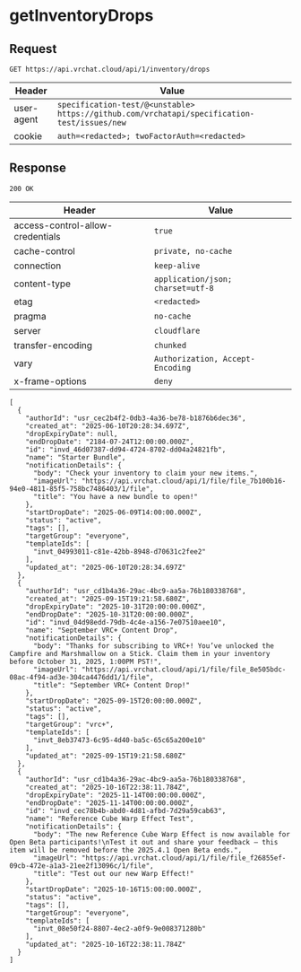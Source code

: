 # getInventoryDrops

## Request
`GET https://api.vrchat.cloud/api/1/inventory/drops`

| Header | Value |
| ------ | ----- |
| user-agent | `specification-test/@<unstable> https://github.com/vrchatapi/specification-test/issues/new` |
| cookie | `auth=<redacted>; twoFactorAuth=<redacted>` |


## Response
`200 OK`

| Header | Value |
| ------ | ----- |
| access-control-allow-credentials | `true` |
| cache-control | `private, no-cache` |
| connection | `keep-alive` |
| content-type | `application/json; charset=utf-8` |
| etag | `<redacted>` |
| pragma | `no-cache` |
| server | `cloudflare` |
| transfer-encoding | `chunked` |
| vary | `Authorization, Accept-Encoding` |
| x-frame-options | `deny` |

```jsonc
[
  {
    "authorId": "usr_cec2b4f2-0db3-4a36-be78-b1876b6dec36",
    "created_at": "2025-06-10T20:28:34.697Z",
    "dropExpiryDate": null,
    "endDropDate": "2184-07-24T12:00:00.000Z",
    "id": "invd_46d07387-dd94-4724-8702-dd04a24821fb",
    "name": "Starter Bundle",
    "notificationDetails": {
      "body": "Check your inventory to claim your new items.",
      "imageUrl": "https://api.vrchat.cloud/api/1/file/file_7b100b16-94e0-4811-85f5-758bc7486403/1/file",
      "title": "You have a new bundle to open!"
    },
    "startDropDate": "2025-06-09T14:00:00.000Z",
    "status": "active",
    "tags": [],
    "targetGroup": "everyone",
    "templateIds": [
      "invt_04993011-c81e-42bb-8948-d70631c2fee2"
    ],
    "updated_at": "2025-06-10T20:28:34.697Z"
  },
  {
    "authorId": "usr_cd1b4a36-29ac-4bc9-aa5a-76b180338768",
    "created_at": "2025-09-15T19:21:58.680Z",
    "dropExpiryDate": "2025-10-31T20:00:00.000Z",
    "endDropDate": "2025-10-31T20:00:00.000Z",
    "id": "invd_04d98edd-79db-4c4e-a156-7e07510aee10",
    "name": "September VRC+ Content Drop",
    "notificationDetails": {
      "body": "Thanks for subscribing to VRC+! You’ve unlocked the Campfire and Marshmallow on a Stick. Claim them in your inventory before October 31, 2025, 1:00PM PST!",
      "imageUrl": "https://api.vrchat.cloud/api/1/file/file_8e505bdc-08ac-4f94-ad3e-304ca4476dd1/1/file",
      "title": "September VRC+ Content Drop!"
    },
    "startDropDate": "2025-09-15T20:00:00.000Z",
    "status": "active",
    "tags": [],
    "targetGroup": "vrc+",
    "templateIds": [
      "invt_8eb37473-6c95-4d40-ba5c-65c65a200e10"
    ],
    "updated_at": "2025-09-15T19:21:58.680Z"
  },
  {
    "authorId": "usr_cd1b4a36-29ac-4bc9-aa5a-76b180338768",
    "created_at": "2025-10-16T22:38:11.784Z",
    "dropExpiryDate": "2025-11-14T00:00:00.000Z",
    "endDropDate": "2025-11-14T00:00:00.000Z",
    "id": "invd_cec78b4b-abd0-4d81-afbd-7d29a59cab63",
    "name": "Reference Cube Warp Effect Test",
    "notificationDetails": {
      "body": "The new Reference Cube Warp Effect is now available for Open Beta participants!\nTest it out and share your feedback — this item will be removed before the 2025.4.1 Open Beta ends.",
      "imageUrl": "https://api.vrchat.cloud/api/1/file/file_f26855ef-09cb-472e-a1a3-21ee2f13096c/1/file",
      "title": "Test out our new Warp Effect!"
    },
    "startDropDate": "2025-10-16T15:00:00.000Z",
    "status": "active",
    "tags": [],
    "targetGroup": "everyone",
    "templateIds": [
      "invt_08e50f24-8807-4ec2-a0f9-9e008371280b"
    ],
    "updated_at": "2025-10-16T22:38:11.784Z"
  }
]
```
